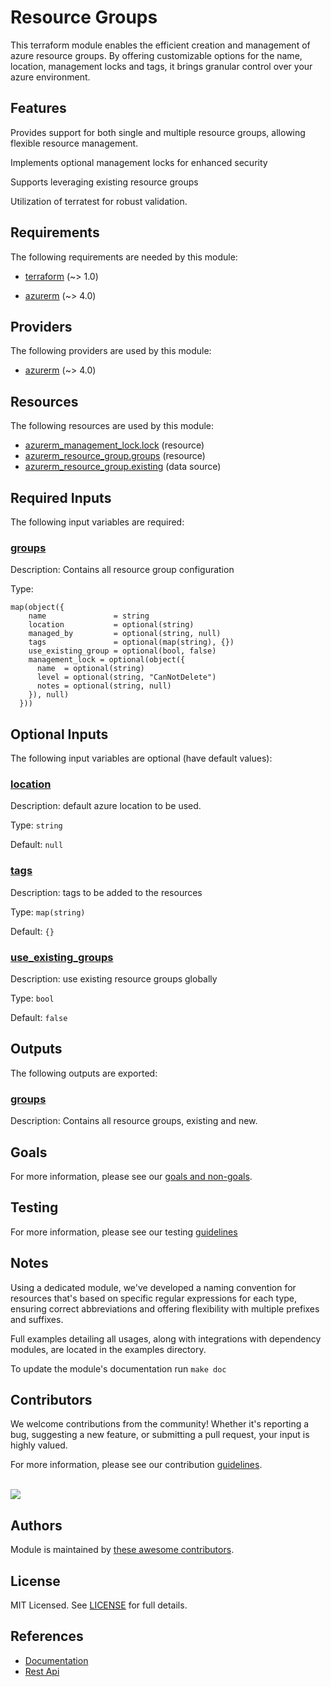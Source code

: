 # Resource Groups

This terraform module enables the efficient creation and management of azure resource groups. By offering customizable options for the name, location, management locks and tags, it brings granular control over your azure environment.

## Features

Provides support for both single and multiple resource groups, allowing flexible resource management.

Implements optional management locks for enhanced security

Supports leveraging existing resource groups

Utilization of terratest for robust validation.

<!-- BEGIN_TF_DOCS -->
## Requirements

The following requirements are needed by this module:

- <a name="requirement_terraform"></a> [terraform](#requirement\_terraform) (~> 1.0)

- <a name="requirement_azurerm"></a> [azurerm](#requirement\_azurerm) (~> 4.0)

## Providers

The following providers are used by this module:

- <a name="provider_azurerm"></a> [azurerm](#provider\_azurerm) (~> 4.0)

## Resources

The following resources are used by this module:

- [azurerm_management_lock.lock](https://registry.terraform.io/providers/hashicorp/azurerm/latest/docs/resources/management_lock) (resource)
- [azurerm_resource_group.groups](https://registry.terraform.io/providers/hashicorp/azurerm/latest/docs/resources/resource_group) (resource)
- [azurerm_resource_group.existing](https://registry.terraform.io/providers/hashicorp/azurerm/latest/docs/data-sources/resource_group) (data source)

## Required Inputs

The following input variables are required:

### <a name="input_groups"></a> [groups](#input\_groups)

Description: Contains all resource group configuration

Type:

```hcl
map(object({
    name               = string
    location           = optional(string)
    managed_by         = optional(string, null)
    tags               = optional(map(string), {})
    use_existing_group = optional(bool, false)
    management_lock = optional(object({
      name  = optional(string)
      level = optional(string, "CanNotDelete")
      notes = optional(string, null)
    }), null)
  }))
```

## Optional Inputs

The following input variables are optional (have default values):

### <a name="input_location"></a> [location](#input\_location)

Description: default azure location to be used.

Type: `string`

Default: `null`

### <a name="input_tags"></a> [tags](#input\_tags)

Description: tags to be added to the resources

Type: `map(string)`

Default: `{}`

### <a name="input_use_existing_groups"></a> [use\_existing\_groups](#input\_use\_existing\_groups)

Description: use existing resource groups globally

Type: `bool`

Default: `false`

## Outputs

The following outputs are exported:

### <a name="output_groups"></a> [groups](#output\_groups)

Description: Contains all resource groups, existing and new.
<!-- END_TF_DOCS -->

## Goals

For more information, please see our [goals and non-goals](./GOALS.md).

## Testing

For more information, please see our testing [guidelines](./TESTING.md)

## Notes

Using a dedicated module, we've developed a naming convention for resources that's based on specific regular expressions for each type, ensuring correct abbreviations and offering flexibility with multiple prefixes and suffixes.

Full examples detailing all usages, along with integrations with dependency modules, are located in the examples directory.

To update the module's documentation run `make doc`

## Contributors

We welcome contributions from the community! Whether it's reporting a bug, suggesting a new feature, or submitting a pull request, your input is highly valued.

For more information, please see our contribution [guidelines](./CONTRIBUTING.md). <br><br>

<a href="https://github.com/cloudnationhq/terraform-azure-rg/graphs/contributors">
  <img src="https://contrib.rocks/image?repo=cloudnationhq/terraform-azure-rg" />
</a>

## Authors

Module is maintained by [these awesome contributors](https://github.com/cloudnationhq/terraform-azure-rg/graphs/contributors).

## License

MIT Licensed. See [LICENSE](./LICENSE) for full details.

## References

- [Documentation](https://learn.microsoft.com/en-us/azure/azure-resource-manager/management/manage-resource-groups-portal)
- [Rest Api](https://learn.microsoft.com/en-us/rest/api/resources/resource-groups)
